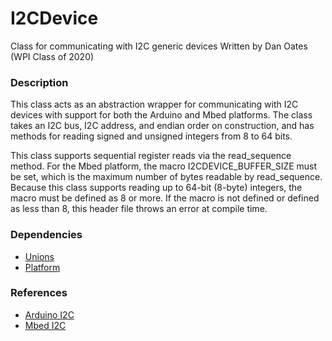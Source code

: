 # I2CDevice
Class for communicating with I2C generic devices
Written by Dan Oates (WPI Class of 2020)

### Description
This class acts as an abstraction wrapper for communicating with I2C devices with support for both the Arduino and Mbed platforms. The class takes an I2C bus, I2C address, and endian order on construction, and has methods for reading signed and unsigned integers from 8 to 64 bits.  
  
This class supports sequential register reads via the read_sequence method. For the Mbed platform, the macro I2CDEVICE_BUFFER_SIZE must be set, which is the maximum number of bytes readable by read_sequence. Because this class supports reading up to 64-bit (8-byte) integers, the macro must be defined as 8 or more. If the macro is not defined or defined as less than 8, this header file throws an error at compile time.

### Dependencies
- [Unions](https://github.com/doates625/Unions.git)
- [Platform](https://github.com/doates625/Platform.git)

### References
- [Arduino I2C](https://www.arduino.cc/en/reference/wire)
- [Mbed I2C](https://os.mbed.com/docs/mbed-os/v5.14/apis/i2c.html)